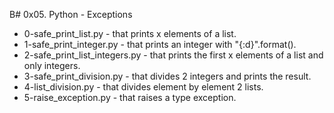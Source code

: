B# 0x05. Python - Exceptions

- 0-safe_print_list.py - that prints x elements of a list.
- 1-safe_print_integer.py - that prints an integer with "{:d}".format().
- 2-safe_print_list_integers.py - that prints the first x elements of a list and only integers.
- 3-safe_print_division.py - that divides 2 integers and prints the result.
- 4-list_division.py - that divides element by element 2 lists.
- 5-raise_exception.py - that raises a type exception.